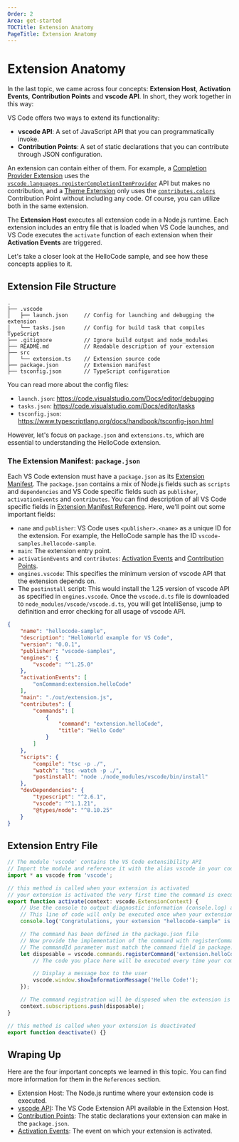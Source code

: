 ```yaml
---
Order: 2
Area: get-started
TOCTitle: Extension Anatomy
PageTitle: Extension Anatomy
---
```


# Extension Anatomy

In the last topic, we came across four concepts: **Extension Host**, **Activation Events**, **Contribution Points** and **vscode API**. In short, they work together in this way:

VS Code offers two ways to extend its functionality:

- **vscode API**: A set of JavaScript API that you can programmatically invoke.
- **Contribution Points**: A set of static declarations that you can contribute through JSON configuration.

An extension can contain either of them. For example, a [Completion Provider Extension](https://github.com/Microsoft/vscode-extension-samples/tree/master/completions-sample) uses the [`vscode.languages.registerCompletionItemProvider`](/api/references/vscode-api#languages.registerCompletionItemProvider) API but makes no contribution, and a [Theme Extension](https://github.com/Microsoft/vscode-extension-samples/tree/ext-docs/theme-sample) only uses the [`contributes.colors`](/api/references/contribution-points#contributes.colors) Contribution Point without including any code. Of course, you can utilize both in the same extension.

The **Extension Host** executes all extension code in a Node.js runtime. Each extension includes an entry file that is loaded when VS Code launches, and VS Code executes the `activate` function of each extension when their **Activation Events** are triggered.

Let's take a closer look at the HelloCode sample, and see how these concepts applies to it.

## Extension File Structure

```
.
├── .vscode
│   ├── launch.json     // Config for launching and debugging the extension
│   └── tasks.json      // Config for build task that compiles TypeScript
├── .gitignore          // Ignore build output and node_modules
├── README.md           // Readable description of your extension
├── src
│   └── extension.ts    // Extension source code
├── package.json        // Extension manifest
├── tsconfig.json       // TypeScript configuration
```

You can read more about the config files:

- `launch.json`: https://code.visualstudio.com/Docs/editor/debugging
- `tasks.json`: https://code.visualstudio.com/Docs/editor/tasks
- `tsconfig.json`: https://www.typescriptlang.org/docs/handbook/tsconfig-json.html

However, let's focus on `package.json` and `extensions.ts`, which are essential to understanding the HelloCode extension.

### The Extension Manifest: `package.json`

Each VS Code extension must have a `package.json` as its [Extension Manifest](/api/references/extension-manifest). The `package.json` contains a mix of Node.js fields such as `scripts` and `dependencies` and VS Code specific fields such as `publisher`, `activationEvents` and `contributes`. You can find description of all VS Code specific fields in [Extension Manifest Reference](/api/references/extension-manifest). Here, we'll point out some important fields:

- `name` and `publisher`: VS Code uses `<publisher>.<name>` as a unique ID for the extension. For example, the HelloCode sample has the ID `vscode-samples.hellocode-sample`.
- `main`: The extension entry point.
- `activationEvents` and `contributes`: [Activation Events](/api/references/activation-events) and [Contribution Points](/api/references/contribution-points).
- `engines.vscode`: This specifies the minimum version of vscode API that the extension depends on.
- The `postinstall` script: This would install the 1.25 version of vscode API as specified in `engines.vscode`. Once the `vscode.d.ts` file is downloaded to `node_modules/vscode/vscode.d.ts`, you will get IntelliSense, jump to definition and error checking for all usage of vscode API.

```json
{
	"name": "hellocode-sample",
	"description": "HelloWorld example for VS Code",
	"version": "0.0.1",
	"publisher": "vscode-samples",
	"engines": {
		"vscode": "^1.25.0"
	},
	"activationEvents": [
		"onCommand:extension.helloCode"
	],
	"main": "./out/extension.js",
	"contributes": {
		"commands": [
			{
				"command": "extension.helloCode",
				"title": "Hello Code"
			}
		]
	},
	"scripts": {
		"compile": "tsc -p ./",
		"watch": "tsc -watch -p ./",
		"postinstall": "node ./node_modules/vscode/bin/install"
	},
	"devDependencies": {
		"typescript": "^2.6.1",
		"vscode": "^1.1.21",
		"@types/node": "^8.10.25"
	}
}
```

## Extension Entry File

```ts
// The module 'vscode' contains the VS Code extensibility API
// Import the module and reference it with the alias vscode in your code below
import * as vscode from 'vscode';

// this method is called when your extension is activated
// your extension is activated the very first time the command is executed
export function activate(context: vscode.ExtensionContext) {
	// Use the console to output diagnostic information (console.log) and errors (console.error)
	// This line of code will only be executed once when your extension is activated
	console.log('Congratulations, your extension "hellocode-sample" is now active!');

	// The command has been defined in the package.json file
	// Now provide the implementation of the command with registerCommand
	// The commandId parameter must match the command field in package.json
	let disposable = vscode.commands.registerCommand('extension.helloCode', () => {
		// The code you place here will be executed every time your command is executed

		// Display a message box to the user
		vscode.window.showInformationMessage('Hello Code!');
	});

    // The command registration will be disposed when the extension is deactivated
	context.subscriptions.push(disposable);
}

// this method is called when your extension is deactivated
export function deactivate() {}
```

## Wraping Up

Here are the four important concepts we learned in this topic. You can find more information for them in the `References` section.

- Extension Host: The Node.js runtime where your extension code is executed.
- [vscode API](/api/references/vscode-api): The VS Code Extension API available in the Extension Host.
- [Contribution Points](/api/references/contribution-points): The static declarations your extension can make in the `package.json`.
- [Activation Events](/api/references/activation-events): The event on which your extension is activated.